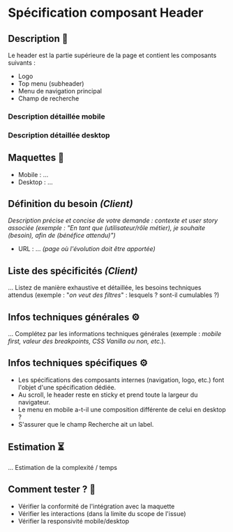 # Spécification composant Header

## Description 📝

Le header est la partie supérieure de la page et contient les composants suivants :

- Logo
- Top menu (subheader)
- Menu de navigation principal
- Champ de recherche

### Description détaillée mobile

### Description détaillée desktop

## Maquettes 📸

- Mobile : …
- Desktop : …

## Définition du besoin _(Client)_

_Description précise et concise de votre demande : contexte et user story associée (exemple : "En tant que (utilisateur/rôle métier), je souhaite (besoin), afin de (bénéfice attendu)")_

- URL : … _(page où l'évolution doit être apportée)_

## Liste des spécificités _(Client)_

… Listez de manière exhaustive et détaillée, les besoins techniques attendus (exemple : "_on veut des filtres_" : lesquels ? sont-il cumulables ?)

## Infos techniques générales ⚙️

… Complétez par les informations techniques générales (exemple : _mobile first, valeur des breakpoints, CSS Vanilla ou non, etc._).

## Infos techniques spécifiques ⚙️

- Les spécifications des composants internes (navigation, logo, etc.) font l'objet d'une spécification dédiée.
- Au scroll, le header reste en sticky et prend toute la largeur du navigateur.
- Le menu en mobile a-t-il une composition différente de celui en desktop ?
- S'assurer que le champ Recherche ait un label.

## Estimation ⏳

… Estimation de la complexité / temps

## Comment tester ? 🧪

- Vérifier la conformité de l'intégration avec la maquette
- Vérifier les interactions (dans la limite du scope de l'issue)
- Vérifier la responsivité mobile/desktop
